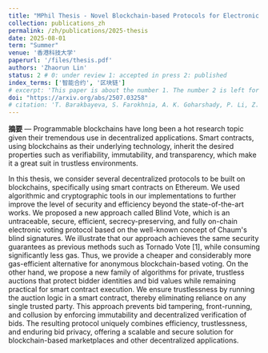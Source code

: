 ```yaml
---
title: "MPhil Thesis - Novel Blockchain-based Protocols for Electronic Voting and Auctions"
collection: publications_zh
permalink: /zh/publications/2025-thesis
date: 2025-08-01
term: "Summer"
venue: '香港科技大学'
paperurl: '/files/thesis.pdf'
authors: 'Zhaorun Lin'
status: 2 # 0: under review 1: accepted in press 2: published
index_terms: ['智能合约', '区块链']
# excerpt: 'This paper is about the number 1. The number 2 is left for future work.'
doi: "https://arxiv.org/abs/2507.03258"
# citation: 'T. Barakbayeva, S. Farokhnia, A. K. Goharshady, P. Li, Z. Lin, "Improved Gas Optimization of Smart Contracts," in 11th International Conference on Fundamentals of Software Engineering (FSEN), 2025, pp 1-10.'
---
```

**摘要** — Programmable blockchains have long been a hot research topic given their tremendous use in decentralized applications. Smart contracts, using blockchains as their underlying technology, inherit the desired properties such as verifiability, immutability, and transparency, which make it a great suit in trustless environments.

In this thesis, we consider several decentralized protocols to be built on blockchains, specifically using smart contracts on Ethereum. We used algorithmic and cryptographic tools in our implementations to further improve the level of security and efficiency beyond the state-of-the-art works. We proposed a new approach called Blind Vote, which is an untraceable, secure, efficient, secrecy-preserving, and fully on-chain electronic voting protocol based on the well-known concept of Chaum's blind signatures. We illustrate that our approach achieves the same security guarantees as previous methods such as Tornado Vote [1], while consuming significantly less gas. Thus, we provide a cheaper and considerably more gas-efficient alternative for anonymous blockchain-based voting. On the other hand, we propose a new family of algorithms for private, trustless auctions that protect bidder identities and bid values while remaining practical for smart contract execution. We ensure trustlessness by running the auction logic in a smart contract, thereby eliminating reliance on any single trusted party. This approach prevents bid tampering, front-running, and collusion by enforcing immutability and decentralized verification of bids. The resulting protocol uniquely combines efficiency, trustlessness, and enduring bid privacy, offering a scalable and secure solution for blockchain-based marketplaces and other decentralized applications.

<!-- {% if page.index_terms %}
  <code>索引词 — {{ page.index_terms | join: ', ' }}</code>
{% endif %} -->